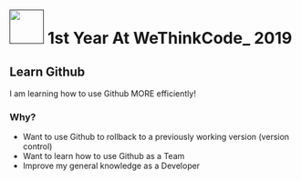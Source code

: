 # <a href=""><img src="https://i1.wp.com/allbursaries.co.za/wp-content/uploads/2017/11/WeThinkCode-South-Africa.gif?fit=200%2C200&ssl=1" height="60"></a> 1st Year At WeThinkCode_ 2019

## Learn Github
I am learning how to use Github MORE efficiently!

### Why?
- Want to use Github to rollback to a previously working version (version control)
- Want to learn how to use Github as a Team
- Improve my general knowledge as a Developer
